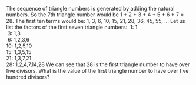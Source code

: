   The sequence of triangle numbers is generated by adding the natural numbers. So the 7th triangle number would be 1 + 2 + 3 + 4 + 5 + 6 + 7 = 28. The first ten terms would be:  1, 3, 6, 10, 15, 21, 28, 36, 45, 55, ...  Let us list the factors of the first seven triangle numbers:  &nbsp;1: 1<br />  &nbsp;3: 1,3<br />  &nbsp;6: 1,2,3,6<br />  10: 1,2,5,10<br />  15: 1,3,5,15<br />  21: 1,3,7,21<br />  28: 1,2,4,7,14,28  We can see that 28 is the first triangle number to have over five divisors.  What is the value of the first triangle number to have over five hundred divisors?    